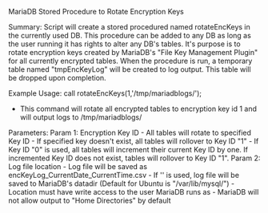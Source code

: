 MariaDB Stored Procedure to Rotate Encryption Keys

Summary:
   Script will create a stored procedured named rotateEncKeys in the currently used DB.  This procedure can be added to any DB as 
   long as the user running it has rights to alter any DB's tables. It's purpose is to rotate encryption keys created by MariaDB's
   "File Key Management Plugin" for all currently encrypted tables.  When the procedure is run, a temporary table named 
   "tmpEncKeyLog" will be created to log output.  This table will be dropped upon completion.

Example Usage: call rotateEncKeys(1,'/tmp/mariadblogs/');
   - This command will rotate all encrypted tables to encryption key id 1 and will output logs to /tmp/mariadblogs/
   
Parameters:
   Param 1: Encryption Key ID
      - All tables will rotate to specified Key ID
      - If specified key doesn't exist, all tables will rollover to Key ID "1"
      - If Key ID "0" is used, all tables will increment their current Key ID by one. If incremented Key ID does not exist, tables will rollover to Key ID "1".
   Param 2: Log file location
      - Log file will be saved as encKeyLog_CurrentDate_CurrentTime.csv
      - If '' is used, log file will be saved to MariaDB's datadir (Default for Ubuntu is "/var/lib/mysql/")
      - Location must have write access to the user MariaDB runs as
      - MariaDB will not allow output to "Home Directories" by default
